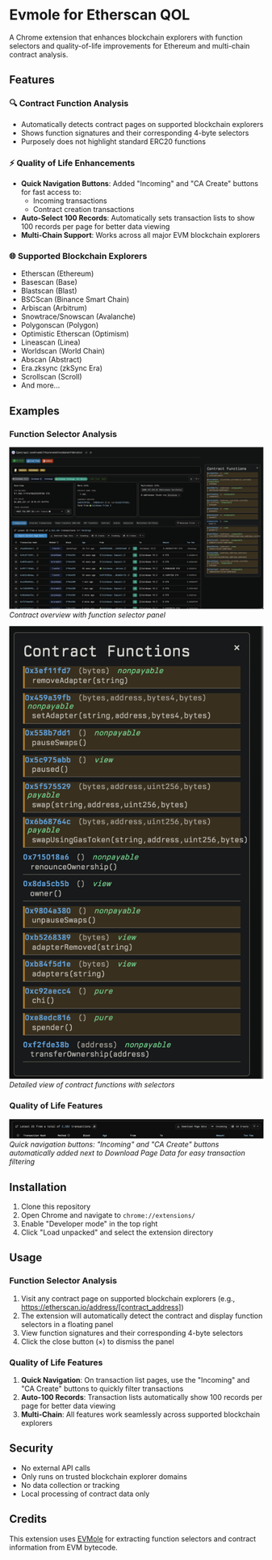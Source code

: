 # Evmole for Etherscan QOL

A Chrome extension that enhances blockchain explorers with function selectors and quality-of-life improvements for Ethereum and multi-chain contract analysis.

## Features

### 🔍 Contract Function Analysis
- Automatically detects contract pages on supported blockchain explorers
- Shows function signatures and their corresponding 4-byte selectors
- Purposely does not highlight standard ERC20 functions

### ⚡ Quality of Life Enhancements
- **Quick Navigation Buttons**: Added "Incoming" and "CA Create" buttons for fast access to:
  - Incoming transactions 
  - Contract creation transactions 
- **Auto-Select 100 Records**: Automatically sets transaction lists to show 100 records per page for better data viewing
- **Multi-Chain Support**: Works across all major EVM blockchain explorers

### 🌐 Supported Blockchain Explorers
- Etherscan (Ethereum)
- Basescan (Base)
- Blastscan (Blast)
- BSCScan (Binance Smart Chain)
- Arbiscan (Arbitrum)
- Snowtrace/Snowscan (Avalanche)
- Polygonscan (Polygon)
- Optimistic Etherscan (Optimism)
- Lineascan (Linea)
- Worldscan (World Chain)
- Abscan (Abstract)
- Era.zksync (zkSync Era)
- Scrollscan (Scroll)
- And more...

## Examples

### Function Selector Analysis
![Contract Overview](screenshot1.png)
*Contract overview with function selector panel*

![Function Details](screenshot2.png)
*Detailed view of contract functions with selectors*

### Quality of Life Features
![QOL Buttons](qol_buttons_screenshot.png)
*Quick navigation buttons: "Incoming" and "CA Create" buttons automatically added next to Download Page Data for easy transaction filtering*

## Installation

1. Clone this repository
2. Open Chrome and navigate to `chrome://extensions/`
3. Enable "Developer mode" in the top right
4. Click "Load unpacked" and select the extension directory

## Usage

### Function Selector Analysis
1. Visit any contract page on supported blockchain explorers (e.g., https://etherscan.io/address/[contract_address])
2. The extension will automatically detect the contract and display function selectors in a floating panel
3. View function signatures and their corresponding 4-byte selectors
4. Click the close button (×) to dismiss the panel

### Quality of Life Features
1. **Quick Navigation**: On transaction list pages, use the "Incoming" and "CA Create" buttons to quickly filter transactions
2. **Auto-100 Records**: Transaction lists automatically show 100 records per page for better data viewing
3. **Multi-Chain**: All features work seamlessly across supported blockchain explorers

## Security

- No external API calls
- Only runs on trusted blockchain explorer domains
- No data collection or tracking
- Local processing of contract data only

## Credits

This extension uses [EVMole](https://github.com/cdump/evmole) for extracting function selectors and contract information from EVM bytecode.
